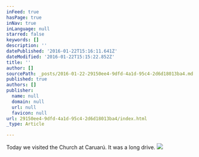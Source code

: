 ```yaml
---
inFeed: true
hasPage: true
inNav: true
inLanguage: null
starred: false
keywords: []
description: ''
datePublished: '2016-01-22T15:16:11.641Z'
dateModified: '2016-01-22T15:15:22.852Z'
title: ''
author: []
sourcePath: _posts/2016-01-22-29150ee4-9dfd-4a1d-95c4-2d6d18013ba4.md
published: true
authors: []
publisher:
  name: null
  domain: null
  url: null
  favicon: null
url: 29150ee4-9dfd-4a1d-95c4-2d6d18013ba4/index.html
_type: Article

---
```

Today we visited the Church at Caruarú. It was a long drive.
![](https://the-grid-user-content.s3-us-west-2.amazonaws.com/a71ae415-4f33-4e79-bde0-556ff6068dee.JPG)